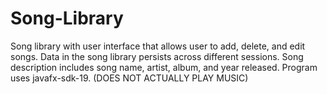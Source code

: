 # Song-Library
Song library with user interface that allows user to add, delete, and edit songs. Data in the song library persists across different sessions. Song description includes song name, artist, album, and year released. Program uses javafx-sdk-19. (DOES NOT ACTUALLY PLAY MUSIC)
